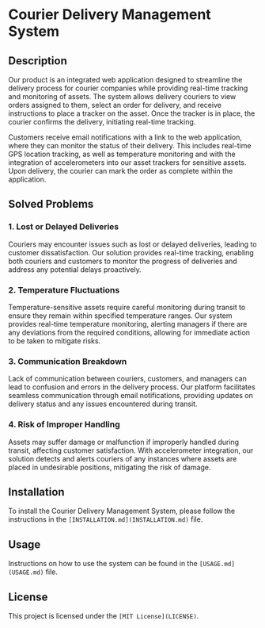 # Courier Delivery Management System

## Description

Our product is an integrated web application designed to streamline the delivery process for courier companies while providing real-time tracking and monitoring of assets. The system allows delivery couriers to view orders assigned to them, select an order for delivery, and receive instructions to place a tracker on the asset. Once the tracker is in place, the courier confirms the delivery, initiating real-time tracking.

Customers receive email notifications with a link to the web application, where they can monitor the status of their delivery. This includes real-time GPS location tracking, as well as temperature monitoring and with the integration of accelerometers into our asset trackers for sensitive assets. Upon delivery, the courier can mark the order as complete within the application.

## Solved Problems

### 1. Lost or Delayed Deliveries
Couriers may encounter issues such as lost or delayed deliveries, leading to customer dissatisfaction. Our solution provides real-time tracking, enabling both couriers and customers to monitor the progress of deliveries and address any potential delays proactively.

### 2. Temperature Fluctuations
Temperature-sensitive assets require careful monitoring during transit to ensure they remain within specified temperature ranges. Our system provides real-time temperature monitoring, alerting managers if there are any deviations from the required conditions, allowing for immediate action to be taken to mitigate risks.

### 3. Communication Breakdown
Lack of communication between couriers, customers, and managers can lead to confusion and errors in the delivery process. Our platform facilitates seamless communication through email notifications, providing updates on delivery status and any issues encountered during transit.

### 4. Risk of Improper Handling
Assets may suffer damage or malfunction if improperly handled during transit, affecting customer satisfaction. With accelerometer integration, our solution detects and alerts couriers of any instances where assets are placed in undesirable positions, mitigating the risk of damage.

## Installation

To install the Courier Delivery Management System, please follow the instructions in the `[INSTALLATION.md](INSTALLATION.md)` file.

## Usage

Instructions on how to use the system can be found in the `[USAGE.md](USAGE.md)` file.

## License

This project is licensed under the `[MIT License](LICENSE)`.
